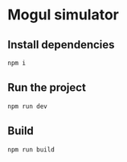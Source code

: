 # Mogul simulator

## Install dependencies
```
npm i
```

## Run the project
```
npm run dev
```

## Build
```
npm run build
```